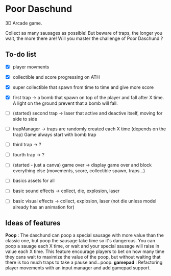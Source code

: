 # Poor Daschund
3D Arcade game.

Collect as many sausages as possible! But beware of traps, the longer you wait, the more there are! Will you master the challenge of Poor Daschund ?

## To-do list
- [x] player movments
- [x] collectible and score progressing on ATH
- [X] super collectible that spawn from time to time and give more score
- [x] first trap -> a bomb that spawn on top of the player and fall after X time. A light on the ground prevent that a bomb will fall.


- [ ] (started) second trap -> laser that active and deactive itself, moving for side to side
- [ ] trapManager -> traps are randomly created each X time (depends on the trap) Game always start with bomb trap
- [ ] third trap -> ?
- [ ] fourth trap -> ?
- [ ] (started - just a canva) game over -> display game over and block everything else (movements, score, collectible spawn, traps...)
- [ ] basics assets for all
- [ ] basic sound effects -> collect, die, explosion, laser
- [ ] basic visual effects -> collect, explosion, laser (not die unless model already has an animation for)


## Ideas of features
**Poop** : The daschund can poop a special sausage with more value than the classic one, but poop the sausage take time so it's dangerous. You can poop a sauage each X time, or wait and your special sausage will raise in value each X time. This feature encourage players to bet on how many time they cans wait to maximize the value of the poop, but without waiting that there is too much traps to take a pause and...poop.
**gamepad** : Refactoring player movements with an input manager and add gamepad support.

